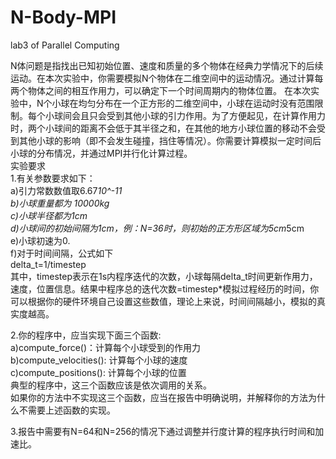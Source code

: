 # N-Body-MPI
lab3 of Parallel Computing

  N体问题是指找出已知初始位置、速度和质量的多个物体在经典力学情况下的后续运动。在本次实验中，你需要模拟N个物体在二维空间中的运动情况。通过计算每两个物体之间的相互作用力，可以确定下一个时间周期内的物体位置。
在本次实验中，N个小球在均匀分布在一个正方形的二维空间中，小球在运动时没有范围限制。每个小球间会且只会受到其他小球的引力作用。为了方便起见，在计算作用力时，两个小球间的距离不会低于其半径之和，在其他的地方小球位置的移动不会受到其他小球的影响（即不会发生碰撞，挡住等情况）。你需要计算模拟一定时间后小球的分布情况，并通过MPI并行化计算过程。<br>
实验要求<br>
1.有关参数要求如下：<br>
  a)引力常数数值取6.67*10^-11<br>
  b)小球重量都为 10000kg<br>
  c)小球半径都为1cm<br>
  d)小球间的初始间隔为1cm，例：N=36时，则初始的正方形区域为5cm*5cm<br>
  e)小球初速为0.<br>
  f)对于时间间隔，公式如下<br>
  delta_t=1/timestep<br>
其中，timestep表示在1s内程序迭代的次数，小球每隔delta_t时间更新作用力，速度，位置信息。结果中程序总的迭代次数=timestep*模拟过程经历的时间，你可以根据你的硬件环境自己设置这些数值，理论上来说，时间间隔越小，模拟的真实度越高。<br>

2.你的程序中，应当实现下面三个函数:<br>
  a)compute_force()：计算每个小球受到的作用力<br>
  b)compute_velocities(): 计算每个小球的速度<br>
  c)compute_positions(): 计算每个小球的位置<br>
典型的程序中，这三个函数应该是依次调用的关系。<br>
如果你的方法中不实现这三个函数，应当在报告中明确说明，并解释你的方法为什么不需要上述函数的实现。<br>

3.报告中需要有N=64和N=256的情况下通过调整并行度计算的程序执行时间和加速比。<br>
